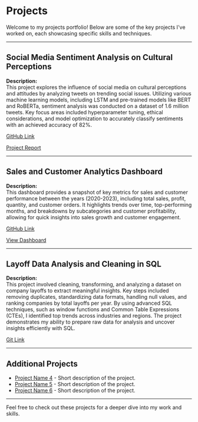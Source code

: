 # Projects

Welcome to my projects portfolio! Below are some of the key projects I've worked on, each showcasing specific skills and techniques.

---

## Social Media Sentiment Analysis on Cultural Perceptions
**Description:**  
This project explores the influence of social media on cultural perceptions and attitudes by analyzing tweets on trending social issues. Utilizing various machine learning models, including LSTM and pre-trained models like BERT and RoBERTa, sentiment analysis was conducted on a dataset of 1.6 million tweets. Key focus areas included hyperparameter tuning, ethical considerations, and model optimization to accurately classify sentiments with an achieved accuracy of 82%.

[GitHub Link](https://bit.ly/4fbUgh8)

[Project Report](https://bit.ly/48CgTsy)

---

## Sales and Customer Analytics Dashboard 
**Description:**  
This dashboard provides a snapshot of key metrics for sales and customer performance between the years (2020-2023), including total sales, profit, quantity, and customer orders. It highlights trends over time, top-performing months, and breakdowns by subcategories and customer profitability, allowing for quick insights into sales growth and customer engagement.

<a href="http://bit.ly/40rywcy" target="_blank">GitHub Link</a>

[View Dashboard](https://public.tableau.com/app/profile/darklord59/viz/sales_tableau_analysis/CustomerDashboard)  

---

## Layoff Data Analysis and Cleaning in SQL
**Description:**  
This project involved cleaning, transforming, and analyzing a dataset on company layoffs to extract meaningful insights. Key steps included removing duplicates, standardizing data formats, handling null values, and ranking companies by total layoffs per year. By using advanced SQL techniques, such as window functions and Common Table Expressions (CTEs), I identified top trends across industries and regions. The project demonstrates my ability to prepare raw data for analysis and uncover insights efficiently with SQL.

[Git Link](https://bit.ly/48Eiu0Q)

---

## Additional Projects

- [Project Name 4](link_to_detailed_project_page_or_repo) - Short description of the project.
- [Project Name 5](link_to_detailed_project_page_or_repo) - Short description of the project.
- [Project Name 6](link_to_detailed_project_page_or_repo) - Short description of the project.

---

Feel free to check out these projects for a deeper dive into my work and skills.

